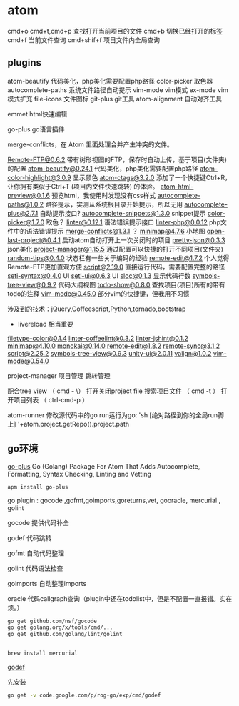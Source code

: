 # atom

cmd+o
cmd+t,cmd+p 查找打开当前项目的文件
cmd+b 切换已经打开的标签
cmd+f 当前文件查询
cmd+shif+f 项目文件内全局查询

## plugins

atom-beautify 代码美化，php美化需要配置php路径
color-picker 取色器
autocomplete-paths  系统文件路径自动提示
vim-mode vim模式
ex-mode  vim模式扩充
file-icons 文件图标
git-plus  git工具
atom-alignment  自动对齐工具

emmet html快速编辑

go-plus go语言插件

merge-conflicts，在 Atom 里面处理合并产生冲突的文件。


Remote-FTP@0.6.2  带有树形视图的FTP，保存时自动上传，基于项目(文件夹)的配置
atom-beautify@0.24.1 代码美化，php美化需要配置php路径
atom-color-highlight@3.0.9 显示颜色
atom-ctags@3.2.0 添加了一个快捷键Ctrl+R，让你拥有类似于Ctrl+T (项目内文件快速跳转) 的体验。
atom-html-preview@0.1.6 预览html，我使用时发现没有css样式
autocomplete-paths@1.0.2 路径提示，实测从系统根目录开始提示，所以无用
autocomplete-plus@2.7.1 自动提示接口?
autocomplete-snippets@1.3.0 snippet提示
color-picker@1.7.0 取色？
linter@0.12.1 语法错误提示接口
linter-php@0.0.12 php文件中的语法错误提示
merge-conflicts@1.3.1  ？
minimap@4.7.6 小地图
open-last-project@0.4.1 启动atom自动打开上一次关闭时的项目
pretty-json@0.3.3 json美化
project-manager@1.15.5 通过配置可以快捷的打开不同项目(文件夹)
random-tips@0.4.0 状态栏有一些关于编码的经验
remote-edit@1.7.2 个人觉得Remote-FTP更加直观方便
script@2.19.0 直接运行代码，需要配置完整的路径
seti-syntax@0.4.0 UI
seti-ui@0.6.3 UI
sloc@0.1.3 显示代码行数
symbols-tree-view@0.9.2  代码大纲视图
todo-show@0.8.0 查找项目(项目)所有的带有todo的注释
vim-mode@0.45.0 部分vim的快捷键，但我用不习惯


涉及到的技术：jQuery,Coffeescript,Python,tornado,bootstrap
* livereload 相当重要

filetype-color@0.1.4
linter-coffeelint@0.3.2
linter-jshint@0.1.2
minimap@4.10.0
monokai@0.14.0
remote-edit@1.8.2
remote-sync@3.1.2
script@2.25.2
symbols-tree-view@0.9.3
unity-ui@2.0.11
valign@1.0.2
vim-mode@0.54.0



project-manager 项目管理 跳转管理

配合tree view （ cmd - \） 打开关闭project file
搜索项目文件 （ cmd -t ）
打开项目列表 （ ctrl-cmd-p ）



atom-runner
修改源代码中的go run运行为go: 'sh [绝对路径到你的全局run脚上] '+atom.project.getRepo().project.path




## go环境

[go-plus](https://github.com/joefitzgerald/go-plus)
Go (Golang) Package For Atom That Adds Autocomplete, Formatting, Syntax Checking, Linting and Vetting

```
apm install go-plus
```

go plugin : gocode ,gofmt,goimports,goreturns,vet, gooracle, mercurial , golint

gocode 提供代码补全

godef 代码跳转

gofmt 自动代码整理

golint 代码语法检查

goimports 自动整理imports

oracle 代码callgraph查询（plugin中还在todolist中，但是不配置一直报错。实在烦。）


```sh
go get github.com/nsf/gocode
go get golang.org/x/tools/cmd/...
go get github.com/golang/lint/golint


brew install mercurial

```




[godef](https://github.com/litgh/atom-godef)

先安装

```sh
go get -v code.google.com/p/rog-go/exp/cmd/godef
```
